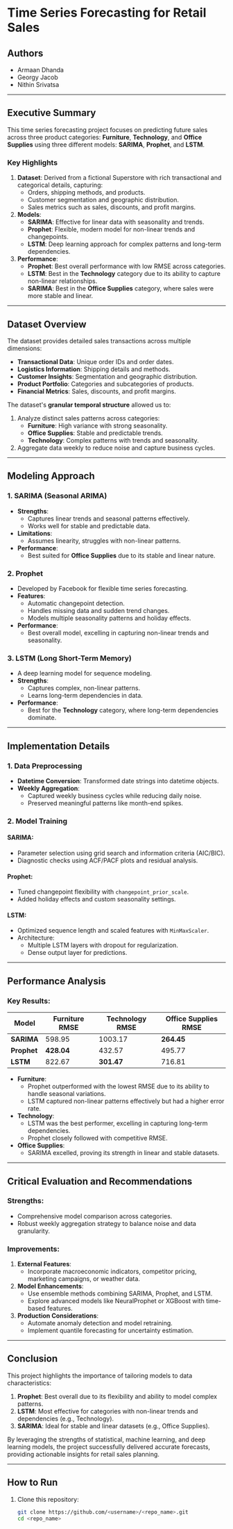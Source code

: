 # **Time Series Forecasting for Retail Sales**

## **Authors**
- Armaan Dhanda 
- Georgy Jacob 
- Nithin Srivatsa 

---

## **Executive Summary**
This time series forecasting project focuses on predicting future sales across three product categories: **Furniture**, **Technology**, and **Office Supplies** using three different models: **SARIMA**, **Prophet**, and **LSTM**.

### **Key Highlights**
1. **Dataset**: Derived from a fictional Superstore with rich transactional and categorical details, capturing:
   - Orders, shipping methods, and products.
   - Customer segmentation and geographic distribution.
   - Sales metrics such as sales, discounts, and profit margins.
2. **Models**:
   - **SARIMA**: Effective for linear data with seasonality and trends.
   - **Prophet**: Flexible, modern model for non-linear trends and changepoints.
   - **LSTM**: Deep learning approach for complex patterns and long-term dependencies.
3. **Performance**:
   - **Prophet**: Best overall performance with low RMSE across categories.
   - **LSTM**: Best in the **Technology** category due to its ability to capture non-linear relationships.
   - **SARIMA**: Best in the **Office Supplies** category, where sales were more stable and linear.

---

## **Dataset Overview**
The dataset provides detailed sales transactions across multiple dimensions:
- **Transactional Data**: Unique order IDs and order dates.
- **Logistics Information**: Shipping details and methods.
- **Customer Insights**: Segmentation and geographic distribution.
- **Product Portfolio**: Categories and subcategories of products.
- **Financial Metrics**: Sales, discounts, and profit margins.

The dataset's **granular temporal structure** allowed us to:
1. Analyze distinct sales patterns across categories:
   - **Furniture**: High variance with strong seasonality.
   - **Office Supplies**: Stable and predictable trends.
   - **Technology**: Complex patterns with trends and seasonality.
2. Aggregate data weekly to reduce noise and capture business cycles.

---

## **Modeling Approach**

### **1. SARIMA (Seasonal ARIMA)**
- **Strengths**:
  - Captures linear trends and seasonal patterns effectively.
  - Works well for stable and predictable data.
- **Limitations**:
  - Assumes linearity, struggles with non-linear patterns.
- **Performance**:
  - Best suited for **Office Supplies** due to its stable and linear nature.

### **2. Prophet**
- Developed by Facebook for flexible time series forecasting.
- **Features**:
  - Automatic changepoint detection.
  - Handles missing data and sudden trend changes.
  - Models multiple seasonality patterns and holiday effects.
- **Performance**:
  - Best overall model, excelling in capturing non-linear trends and seasonality.

### **3. LSTM (Long Short-Term Memory)**
- A deep learning model for sequence modeling.
- **Strengths**:
  - Captures complex, non-linear patterns.
  - Learns long-term dependencies in data.
- **Performance**:
  - Best for the **Technology** category, where long-term dependencies dominate.

---

## **Implementation Details**

### **1. Data Preprocessing**
- **Datetime Conversion**: Transformed date strings into datetime objects.
- **Weekly Aggregation**:
  - Captured weekly business cycles while reducing daily noise.
  - Preserved meaningful patterns like month-end spikes.

### **2. Model Training**
#### **SARIMA**:
- Parameter selection using grid search and information criteria (AIC/BIC).
- Diagnostic checks using ACF/PACF plots and residual analysis.
#### **Prophet**:
- Tuned changepoint flexibility with `changepoint_prior_scale`.
- Added holiday effects and custom seasonality settings.
#### **LSTM**:
- Optimized sequence length and scaled features with `MinMaxScaler`.
- Architecture:
  - Multiple LSTM layers with dropout for regularization.
  - Dense output layer for predictions.

---

## **Performance Analysis**

### **Key Results**:
| **Model**   | **Furniture RMSE** | **Technology RMSE** | **Office Supplies RMSE** |
|-------------|---------------------|----------------------|---------------------------|
| **SARIMA**  | 598.95              | 1003.17             | **264.45**               |
| **Prophet** | **428.04**          | 432.57              | 495.77                   |
| **LSTM**    | 822.67              | **301.47**          | 716.81                   |

- **Furniture**:
  - Prophet outperformed with the lowest RMSE due to its ability to handle seasonal variations.
  - LSTM captured non-linear patterns effectively but had a higher error rate.
- **Technology**:
  - LSTM was the best performer, excelling in capturing long-term dependencies.
  - Prophet closely followed with competitive RMSE.
- **Office Supplies**:
  - SARIMA excelled, proving its strength in linear and stable datasets.

---

## **Critical Evaluation and Recommendations**
### **Strengths**:
- Comprehensive model comparison across categories.
- Robust weekly aggregation strategy to balance noise and data granularity.

### **Improvements**:
1. **External Features**:
   - Incorporate macroeconomic indicators, competitor pricing, marketing campaigns, or weather data.
2. **Model Enhancements**:
   - Use ensemble methods combining SARIMA, Prophet, and LSTM.
   - Explore advanced models like NeuralProphet or XGBoost with time-based features.
3. **Production Considerations**:
   - Automate anomaly detection and model retraining.
   - Implement quantile forecasting for uncertainty estimation.

---

## **Conclusion**
This project highlights the importance of tailoring models to data characteristics:
1. **Prophet**: Best overall due to its flexibility and ability to model complex patterns.
2. **LSTM**: Most effective for categories with non-linear trends and dependencies (e.g., Technology).
3. **SARIMA**: Ideal for stable and linear datasets (e.g., Office Supplies).

By leveraging the strengths of statistical, machine learning, and deep learning models, the project successfully delivered accurate forecasts, providing actionable insights for retail sales planning.

---

## **How to Run**
1. Clone this repository:
   ```bash
   git clone https://github.com/<username>/<repo_name>.git
   cd <repo_name>
